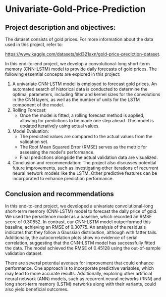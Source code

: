 # Univariate-Gold-Price-Prediction
## Project description and objectives:
The dataset consists of gold prices. For more information  about the data used in this project, refer to:

https://www.kaggle.com/datasets/sid321axn/gold-price-prediction-dataset.

In this end-to-end project, we develop a convolutional-long short-term memory (CNN-LSTM) model to provide daily forecasts of gold prices. The following essential concepts are explored in this project:
1. A univariate CNN-LSTM model is employed to forecast gold prices. An automated search of historical data is conducted to determine the optimal parameters, including filter and kernel sizes for the convolutions in the CNN layers, as well as the number of units for the LSTM component of the model.
2. Rolling Forecast: 
    - Once the model is fitted, a rolling forecast method is applied, allowing for predictions to be made one step ahead. The model is updated iteratively using actual values.
3. Model Evaluation:
    - The predicted values are compared to the actual values from the validation set.
    - The Root Mean Squared Error (RMSE) serves as the metric for assessing the model's performance.
    - Final predictions alongside the actual validation data are visualized.    
4. Conclusion and recommendation: The project also discusses potential future improvements, such as investigating other iterations of recurrent neural network models like the LSTM. Other predictive features can be incorporated to enhance prediction performance.

## Conclusion and recommendations
In this end-to-end project, we developed a univariate convolutional-long short-term memory (CNN-LSTM) model to forecast the daily price of gold. We used the persistence model as a baseline, which recorded an RMSE score of 0.30852. In contrast, our CNN-LSTM model outperformed this baseline, achieving an RMSE of 0.30775. An analysis of the residuals indicates that they follow a Gaussian distribution, although with fatter tails. Additionally, the autocorrelation plots show no evidence of serial correlation, suggesting that the CNN-LSTM model has successfully fitted the data. The model achieved the RMSE of 0.45128 using the out-of-sample validation dataset.

There are several potential avenues for improvement that could enhance performance. One approach is to incorporate predictive variables, which may lead to more accurate results. Additionally, exploring other artificial neural network (ANN) models, such as recurrent neural networks (RNN) and long short-term memory (LSTM) networks along with their variants, could also yield beneficial outcomes.
